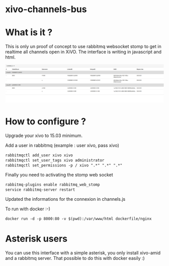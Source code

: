 # xivo-channels-bus

What is it ?
============

This is only un proof of concept to use rabbitmq websocket stomp to get in realtime all channels open in XiVO. The interface is writing in javascript and html.

![Channels screenshot](/screenshots/channels.png?raw=true "Channels")

How to configure ?
==================

Upgrade your xivo to 15.03 minimum.

Add a user in rabbitmq (example : user xivo, pass xivo)

    rabbitmqctl add_user xivo xivo
    rabbitmqctl set_user_tags xivo administrator
    rabbitmqctl set_permissions -p / xivo ".*" ".*" ".*" 

Finally you need to activating the stomp web socket

    rabbitmq-plugins enable rabbitmq_web_stomp
    service rabbitmq-server restart

Updated the informations for the connexion in channels.js

To run with docker :-)

    docker run -d -p 8000:80 -v $(pwd):/var/www/html dockerfile/nginx

Asterisk users
==============

You can use this interface with a simple asterisk, you only install xivo-amid and a rabbitmq server. That possible to do this with docker easily :)
